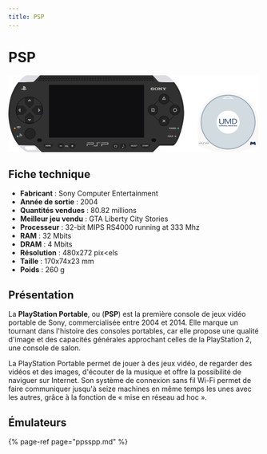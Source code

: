```yaml
---
title: PSP
---
```


# PSP

![](/migration-images/emulateurs/consoles-portables/psp/image%20%28171%29.png)

## Fiche technique

* **Fabricant** : Sony Computer Entertainment
* **Année de sortie** : 2004
* **Quantités vendues** : 80.82 millions
* **Meilleur jeu vendu** : GTA Liberty City Stories
* **Processeur** : 32-bit MIPS RS4000 running at 333 Mhz
* **RAM** : 32 Mbits
* **DRAM** : 4 Mbits
* **Résolution** : 480x272 pix&lt;els
* **Taille** : 170x74x23 mm
* **Poids** : 260 g

## Présentation

La **PlayStation Portable**, ou \(**PSP**\) est la première console de jeux vidéo portable de Sony, commercialisée entre 2004 et 2014. Elle marque un tournant dans l'histoire des consoles portables, car elle propose une qualité d'image et des capacités générales approchant celles de la PlayStation 2, une console de salon.

La PlayStation Portable permet de jouer à des jeux vidéo, de regarder des vidéos et des images, d'écouter de la musique et offre la possibilité de naviguer sur Internet. Son système de connexion sans fil Wi-Fi permet de faire communiquer jusqu'à seize machines en même temps les unes avec les autres, grâce à la fonction de « mise en réseau ad hoc ».

## Émulateurs

{% page-ref page="ppsspp.md" %}

